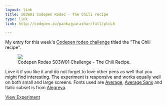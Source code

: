```yaml
---
layout: link
title: S03W01 Codepen Rodeo - The Chili recipe
type: link
link: http://codepen.io/pankajparashar/full/plcLh

---
```


My entry for this week's [Codepen rodeo challenge](http://blog.codepen.io/rodeo/season-three/) titled the "The Chili recipe".

<figure>
    <img src="http://res.cloudinary.com/dw9fem4ki/image/upload/v1394273533/codepen-rodeo-s03w01_bogrzy.png">
    <figcaption>Codepen Rodeo S03W01 Challenge - The Chili Recipe.</figcaption>
</figure>

Love it if you like it and do not forget to love other pens as well that you might find interesting. The experiment is responsive and works equally well on both small and large screens. Fonts used are [Average](http://www.google.com/fonts/specimen/Average), [Average Sans](http://www.google.com/fonts/specimen/Average+Sans) and Italic subset is from [Alegreya](http://www.google.com/fonts/specimen/Alegreya).

[View Experiment](http://codepen.io/pankajparashar/full/plcLh)
